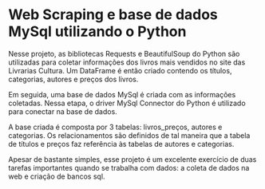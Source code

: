 # Web Scraping e base de dados MySql utilizando o Python

Nesse projeto, as bibliotecas Requests e BeautifulSoup do Python são utilizadas para coletar informações dos livros mais vendidos no site das Livrarias Cultura. Um DataFrame é então criado contendo os títulos, categorias, autores e preços dos livros.

Em seguida, uma base de dados MySql é criada com as informações coletadas. Nessa etapa, o driver MySql Connector do Python é utilizado para conectar na base de dados. 

A base criada é composta por 3 tabelas: livros_preços, autores e categorias. Os relacionamentos são definidos de tal maneira que a tabela de títulos e preços faz referência às tabelas de autores e categorias.

Apesar de bastante simples, esse projeto é um excelente exercício de duas tarefas importantes quando se trabalha com dados: a coleta de dados na web e criação de bancos sql. 
